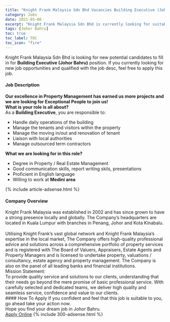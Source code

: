 ```yaml
---
title: "Knight Frank Malaysia Sdn Bhd Vacancies Building Executive (Johor Bahru)" 
category: Jobs 
date: 2021-05-06 
excerpt: "Knight Frank Malaysia Sdn Bhd is currently looking for suitable person to fill in the Building Executive (Johor Bahru) which based in Johor Bahru" 
tags: [Johor Bahru] 
toc: true 
toc_label: TOC 
toc_icon: "fire" 
--- 
```


<p>Knight Frank Malaysia Sdn Bhd is looking for new potential candidates to fill in for <b>Building Executive (Johor Bahru)</b> position. If you currently looking for new job opportunities and qualified with the job desc, feel free to apply this job.
</p><div><div><h4>Job Description</h4></div><div><div><span><div><div><div><strong>Our excellence in Property Management has earned us more projects and we are looking for Exceptional People to join us!</strong></div><div><strong>What is your role is all about?</strong></div></div><div>As a&#160;<strong>Building Executive</strong>, you are responsible to:</div><ul><li>Handle daily operations of the building</li><li>Manage the tenants and visitors within the property</li><li>Manage the moving in/out and renovation of tenant</li><li>Liaison with local authorities</li><li>Manage outsourced term contractors</li></ul><div><strong>What we are looking for in this role?</strong></div><ul><li>Degree in Property / Real Estate Management</li><li>Good communication skills, report writing skils, presentations</li><li>Proficient in English language</li><li>Willing to work at&#160;<strong>Medini area</strong></li></ul></div></span></div></div></div> 
{% include article-adsense.html %} 
<div><div><h4>Company Overview</h4></div><div><div><span><div><div>
<div>
<div>
			Knight Frank Malaysia was established in 2002 and has since grown to have a strong presence locally and globally. The Company&#8217;s headquarters are located in Kuala Lumpur with branches in Penang, Johor and Kota Kinabalu.</div>
<div>
<br>
			Utilising Knight Frank&#8217;s vast global network and Knight Frank Malaysia&#8217;s expertise in the local market, The Company offers high-quality professional advice and solutions across a comprehensive portfolio of property services and is registered with The Board of Valuers, Appraisers, Estate Agents and Property Managers and is licensed to undertake property, valuations / consultancy, estate agency and property management. The Company is also on the panel of all leading banks and financial institutions.</div>
<div>
			Mission Statement:</div>
<div>
			To provide quality service and solutions to our clients, understanding that their needs go beyond the mere promise of basic professional service. With carefully selected and dedicated teams, we deliver high quality and seamless service, confidence and value to our clients.</div>
</div>
</div></div></span></div></div></div> 
#### How To Apply 
If you confident and feel that this job is suitable to you, go ahead take your action now. <br/> 
Hope you find your dream job in Johor Bahru. <br/> 
<a href="https://www.jobstreet.com.my/en/job/building-executive-johor-bahru-4558143?jobId=jobstreet-my-job-4558143&" class="btn btn--info" target="_blank" rel="nofollow noopenner">Apply Online</a> 
{% include 300-adsense.html %} 
